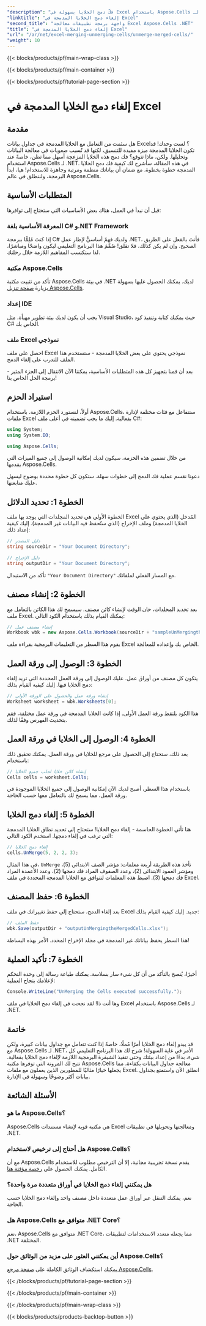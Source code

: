 ```yaml
---
"description": "فكّ دمج الخلايا بسهولة في Excel باستخدام Aspose.Cells لـ .NET. اتبع دليلنا خطوة بخطوة لإنشاء جداول بيانات أفضل."
"linktitle": "إلغاء دمج الخلايا المدمجة في Excel"
"second_title": "واجهة برمجة تطبيقات معالجة Excel Aspose.Cells .NET"
"title": "إلغاء دمج الخلايا المدمجة في Excel"
"url": "/ar/net/excel-merging-unmerging-cells/unmerge-merged-cells/"
"weight": 10
---
```


{{< blocks/products/pf/main-wrap-class >}}

{{< blocks/products/pf/main-container >}}

{{< blocks/products/pf/tutorial-page-section >}}

# إلغاء دمج الخلايا المدمجة في Excel

## مقدمة

هل سئمت من التعامل مع الخلايا المدمجة في جداول بيانات Excel؟ لست وحدك! قد تكون الخلايا المدمجة ميزة مفيدة للتنسيق، لكنها قد تُسبب صعوبات في معالجة البيانات وتحليلها. ولكن، ماذا تتوقع؟ فك دمج هذه الخلايا المزعجة أسهل مما تظن، خاصةً عند استخدام Aspose.Cells لـ .NET. في هذه المقالة، سأشرح لك كيفية فك دمج الخلايا المدمجة خطوة بخطوة، مع ضمان أن بياناتك منظمة ومرتبة وجاهزة للاستخدام! هيا، ابدأ البرمجة، ولننطلق في عالم Aspose.Cells.

## المتطلبات الأساسية

قبل أن نبدأ في العمل، هناك بعض الأساسيات التي ستحتاج إلى توافرها:

### المعرفة الأساسية بلغة C# و.NET Framework
إذا كنتَ مُلِمًّا ببرمجة C# ولديك فهمٌ أساسيٌّ لإطار عمل .NET، فأنتَ بالفعل على الطريق الصحيح. وإن لم يكن كذلك، فلا تقلق! صُمِّمَ هذا البرنامج التعليمي ليكون واضحًا ومباشرًا، لذا ستكتسب المفاهيم اللازمة خلال رحلتك.

### مكتبة Aspose.Cells
تأكد من تثبيت مكتبة Aspose.Cells في بيئة .NET لديك. يمكنك الحصول عليها بسهولة بزيارة [صفحة تنزيل Aspose.Cells](https://releases.aspose.com/cells/net/).

### إعداد IDE
يجب أن يكون لديك بيئة تطوير مهيأة، مثل Visual Studio، حيث يمكنك كتابة وتنفيذ كود C# الخاص بك.

### ملف Excel نموذجي
احصل على ملف Excel نموذجي يحتوي على بعض الخلايا المدمجة - ستستخدم هذا الملف للتدرب على إلغاء الدمج.

بعد أن قمنا بتجهيز كل هذه المتطلبات الأساسية، يمكننا الآن الانتقال إلى الجزء المثير - برمجة الحل الخاص بنا!

## استيراد الحزم

أولاً، لنستورد الحزم اللازمة. باستخدام Aspose.Cells، ستتفاعل مع فئات مختلفة لإدارة ملفات Excel بفعالية. إليك ما يجب تضمينه في أعلى ملف C#:

```csharp
using System;
using System.IO;

using Aspose.Cells;
```

من خلال تضمين هذه الحزمة، سيكون لديك إمكانية الوصول إلى جميع الميزات التي يقدمها Aspose.Cells.

دعونا نقسم عملية فك الدمج إلى خطوات سهلة. ستكون كل خطوة محددة بوضوح ليسهل عليك متابعتها.

## الخطوة 1: تحديد الدلائل

الخطوة الأولى هي تحديد المجلدات التي يوجد بها ملف Excel المُدخل (الذي يحتوي على الخلايا المدمجة) وملف الإخراج (الذي ستُحفظ فيه البيانات غير المدمجة). إليك كيفية إعداد ذلك:

```csharp
// دليل المصدر
string sourceDir = "Your Document Directory"; 

// دليل الإخراج
string outputDir = "Your Document Directory"; 
```

تأكد من الاستبدال `"Your Document Directory"` مع المسار الفعلي لملفاتك.

## الخطوة 2: إنشاء مصنف

بعد تحديد المجلدات، حان الوقت لإنشاء كائن مصنف. سيسمح لك هذا الكائن بالتعامل مع ملف Excel. يمكنك القيام بذلك باستخدام الكود التالي:

```csharp
// إنشاء مصنف عمل
Workbook wbk = new Aspose.Cells.Workbook(sourceDir + "sampleUnMergingtheMergedCells.xlsx");
```

يقوم هذا السطر من التعليمات البرمجية بقراءة ملف Excel الخاص بك وإعداده للمعالجة. 

## الخطوة 3: الوصول إلى ورقة العمل

يتكون كل مصنف من أوراق عمل. عليك الوصول إلى ورقة العمل المحددة التي تريد إلغاء دمج الخلايا فيها. إليك كيفية القيام بذلك:

```csharp
// إنشاء ورقة عمل والحصول على الورقة الأولى
Worksheet worksheet = wbk.Worksheets[0];
```

هذا الكود يلتقط ورقة العمل الأولى. إذا كانت الخلايا المدمجة في ورقة عمل مختلفة، فقم بتحديث الفهرس وفقًا لذلك.

## الخطوة 4: الوصول إلى الخلايا في ورقة العمل

بعد ذلك، ستحتاج إلى الحصول على مرجع للخلايا في ورقة العمل. يمكنك تحقيق ذلك باستخدام:

```csharp
// إنشاء كائن خلايا لجلب جميع الخلايا
Cells cells = worksheet.Cells;
```

باستخدام هذا السطر، أصبح لديك الآن إمكانية الوصول إلى جميع الخلايا الموجودة في ورقة العمل، مما يسمح لك بالتعامل معها حسب الحاجة.

## الخطوة 5: إلغاء دمج الخلايا

هنا تأتي الخطوة الحاسمة - إلغاء دمج الخلايا! ستحتاج إلى تحديد نطاق الخلايا المدمجة التي ترغب في إلغاء دمجها. استخدم الكود التالي:

```csharp
// إلغاء دمج الخلايا
cells.UnMerge(5, 2, 2, 3);
```

في هذا المثال، `UnMerge` تأخذ هذه الطريقة أربعة معلمات: مؤشر الصف الابتدائي (5)، ومؤشر العمود الابتدائي (2)، وعدد الصفوف المراد فك دمجها (2)، وعدد الأعمدة المراد فك دمجها (3). اضبط هذه المعلمات لتتوافق مع الخلايا المدمجة المحددة في ملف Excel.

## الخطوة 6: حفظ المصنف

بعد إلغاء الدمج، ستحتاج إلى حفظ تغييراتك في ملف Excel جديد. إليك كيفية القيام بذلك:

```csharp
// حفظ الملف
wbk.Save(outputDir + "outputUnMergingtheMergedCells.xlsx");
```

هذا السطر يحفظ بياناتك غير المدمجة في مجلد الإخراج المحدد. الأمر بهذه البساطة!

## الخطوة 7: تأكيد العملية

أخيرًا، يُنصح بالتأكد من أن كل شيء سار بسلاسة. يمكنك طباعة رسالة إلى وحدة التحكم لإعلامك بنجاح العملية:

```csharp
Console.WriteLine("UnMerging the Cells executed successfully.");
```

وها أنت ذا! لقد نجحت في إلغاء دمج الخلايا في ملف Excel باستخدام Aspose.Cells لـ .NET.

## خاتمة

قد يبدو إلغاء دمج الخلايا أمرًا مُملًا، خاصةً إذا كنت تتعامل مع جداول بيانات كبيرة، ولكن مع Aspose.Cells لـ .NET، الأمر في غاية السهولة! شرح لك هذا البرنامج التعليمي كل شيء، بدءًا من إعداد بيئتك وحتى تنفيذ الشيفرة البرمجية اللازمة لإلغاء دمج الخلايا بفعالية. تتيح لك المرونة التي توفرها مكتبة Aspose.Cells معالجة جداول البيانات بكفاءة، مما يجعلها خيارًا مثاليًا للمطورين الذين يعملون مع ملفات Excel. انطلق الآن واستمتع بجداول بيانات أكثر وضوحًا وسهولة في الإدارة.

## الأسئلة الشائعة

### ما هو Aspose.Cells؟  
Aspose.Cells هي مكتبة قوية لإنشاء مستندات Excel ومعالجتها وتحويلها في تطبيقات .NET.

### هل أحتاج إلى ترخيص لاستخدام Aspose.Cells؟  
مع أن Aspose.Cells يقدم نسخة تجريبية مجانية، إلا أن الترخيص مطلوب للاستخدام الكامل. يمكنك الحصول على [رخصة مؤقتة هنا](https://purchase.aspose.com/temporary-license/).

### هل يمكنني إلغاء دمج الخلايا في أوراق متعددة مرة واحدة؟  
نعم، يمكنك التنقل عبر أوراق عمل متعددة داخل مصنف واحد وإلغاء دمج الخلايا حسب الحاجة.

### هل Aspose.Cells متوافق مع .NET Core؟  
نعم، Aspose.Cells متوافق مع .NET Core، مما يجعله متعدد الاستخدامات لتطبيقات .NET المختلفة.

### أين يمكنني العثور على مزيد من الوثائق حول Aspose.Cells؟  
يمكنك استكشاف الوثائق الكاملة على [صفحة مرجع Aspose.Cells](https://reference.aspose.com/cells/net/).

{{< /blocks/products/pf/tutorial-page-section >}}

{{< /blocks/products/pf/main-container >}}

{{< /blocks/products/pf/main-wrap-class >}}

{{< blocks/products/products-backtop-button >}}